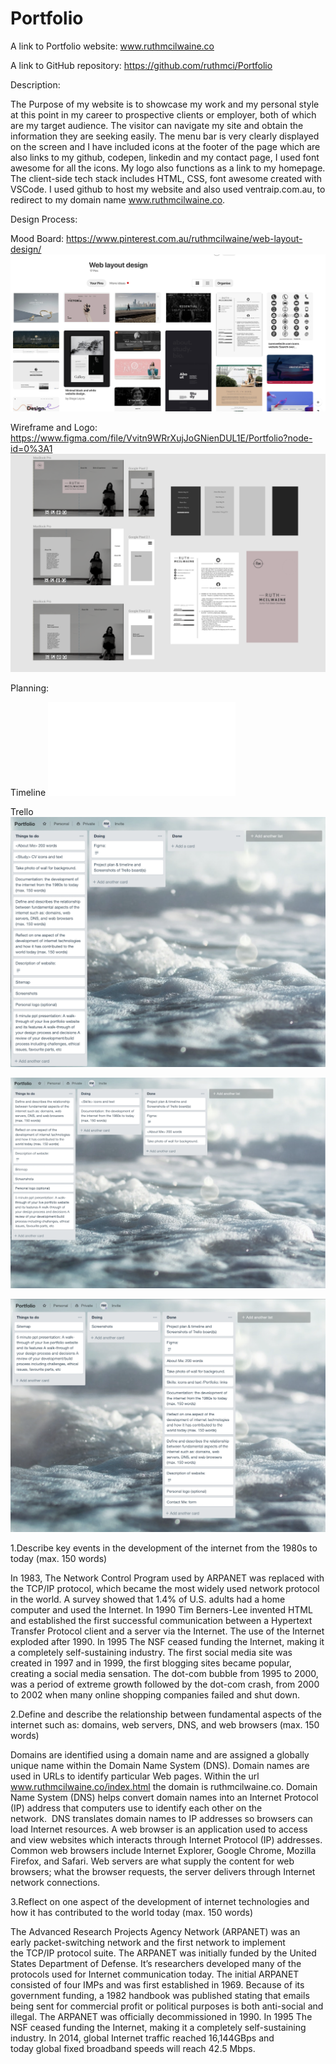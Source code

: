 # Portfolio
A link to Portfolio website: www.ruthmcilwaine.co

A link to GitHub repository: https://github.com/ruthmci/Portfolio

Description:

The Purpose of my website is to showcase my work and my personal style at this point in my career to prospective clients or 
employer, both of which are my target audience.
The visitor can navigate my site and obtain the information they are seeking easily. The menu bar is very clearly displayed
on the screen and I have included icons at the footer of the page which are also links to my github, codepen, linkedin and 
my contact page, I used font awesome for all the icons. My logo also functions as a link to my homepage.
The client-side tech stack includes HTML, CSS, font awesome created with VSCode. I used github to host my website and also 
used ventraip.com.au, to redirect to my domain name www.ruthmcilwaine.co.

Design Process:

Mood Board: https://www.pinterest.com.au/ruthmcilwaine/web-layout-design/
![Mood Board Screenshot](/images/Mood-Board-Pinterest.png "Mood Board")

Wireframe and Logo: https://www.figma.com/file/Vvitn9WRrXujJoGNienDUL1E/Portfolio?node-id=0%3A1
![Wireframe and Logo Screenshot](/images/Figma-Wireframe-Logo.png "Wireframe and Logo")


Planning:

Timeline
![Timeline](/images/Timeline.pdf "Timeline")

Trello
![Trello Screenshot 1](/images/Trello-1.png "Trello Screenshot 1")

![Trello Screenshot 2](/images/Trello-2.png "Trello Screenshot 2")

![Trello Screenshot 3](/images/Trello-3.png "Trello Screenshot 3")



1.Describe key events in the development of the internet from the 1980s to today (max. 150 words)

In 1983, The Network Control Program used by ARPANET was replaced with the TCP/IP protocol, which became the most widely used network protocol in the world. A survey showed that 1.4% of U.S. adults had a home computer and used the Internet.
In 1990 Tim Berners-Lee invented HTML and established the first successful communication between a Hypertext Transfer Protocol client and a server via the Internet. The use of the Internet exploded after 1990.
In 1995 The NSF ceased funding the Internet, making it a completely self-sustaining industry.
The first social media site was created in 1997 and in 1999, the first blogging sites became popular, creating a social media sensation.
The dot-com bubble from 1995 to 2000, was a period of extreme growth followed by the dot-com crash, from 2000 to 2002 when many online shopping companies failed and shut down.

2.Define and describe the relationship between fundamental aspects of the internet such as: domains, web servers, DNS, and web browsers (max. 150 words)

Domains are identified using a domain name and are assigned a globally unique name within the Domain Name System (DNS). Domain names are used in URLs to identify particular Web pages. Within the url www.ruthmcilwaine.co/index.html the domain is ruthmcilwaine.co.
Domain Name System (DNS) helps convert domain names into an Internet Protocol (IP) address that computers use to identify each other on the network.  DNS translates domain names to IP addresses so browsers can load Internet resources.
A web browser is an application used to access and view websites which interacts through Internet Protocol (IP) addresses. Common web browsers include Internet Explorer, Google Chrome, Mozilla Firefox, and Safari.
Web servers are what supply the content for web browsers; what the browser requests, the server delivers through Internet network connections. 

3.Reflect on one aspect of the development of internet technologies and how it has contributed to the world today (max. 150 words)

The Advanced Research Projects Agency Network (ARPANET) was an early packet-switching network and the first network to implement the TCP/IP protocol suite. The ARPANET was initially funded by the United States Department of Defense. It’s researchers developed many of the protocols used for Internet communication today.
The initial ARPANET consisted of four IMPs and was first established in 1969. Because of its government funding, a 1982 handbook was published stating that emails being sent for commercial profit or political purposes is both anti-social and illegal. The ARPANET was officially decommissioned in 1990. In 1995 The NSF ceased funding the Internet, making it a completely self-sustaining industry.
In 2014, global Internet traffic reached 16,144GBps and today global fixed broadband speeds will reach 42.5 Mbps.
